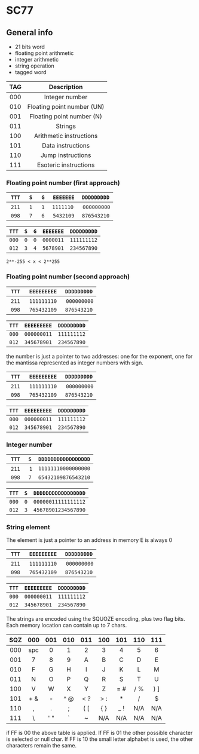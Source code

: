 # SC77

## General info

- 21 bits word
- floating point arithmetic
- integer arithmetic
- string operation
- tagged word

| TAG | Description                |
| :-: | :---------------------:    |
| 000 | Integer number             |
| 010 | Floating point number (UN) |
| 001 | Floating point number (N)  |
| 011 | Strings                    |
| 100 | Arithmetic instructions    |
| 101 | Data instructions          |
| 110 | Jump instructions          |
| 111 | Esoteric instructions      |

### Floating point number (first approach)

| `TTT` | `S` | `G` | `EEEEEEE` | `DDDDDDDDD` |
| :---: | :-: | :-: | :-------: | :---------: |
| `211` | `1` | `1` | `1111110` | `000000000` |
| `098` | `7` | `6` | `5432109` | `876543210` |

| `TTT` | `S` | `G` | `EEEEEEE` | `DDDDDDDDD` |
| :---: | :-: | :-: | :-------: | :---------: |
| `000` | `0` | `0` | `0000011` | `111111112` |
| `012` | `3` | `4` | `5678901` | `234567890` |

`2**-255 < x < 2**255`

### Floating point number (second approach)

| `TTT` | `EEEEEEEEE` | `DDDDDDDDD` |
| :---: | :---------: | :---------: |
| `211` | `111111110` | `000000000` |
| `098` | `765432109` | `876543210` |

| `TTT` | `EEEEEEEEE` | `DDDDDDDDD` |
| :---: | :---------: | :---------: |
| `000` | `000000011` | `111111112` |
| `012` | `345678901` | `234567890` |

the number is just a pointer to two addresses: one for the exponent, one for the mantissa
represented as integer numbers with sign.

| `TTT` | `EEEEEEEEE` | `DDDDDDDDD` |
| :---: | :---------: | :---------: |
| `211` | `111111110` | `000000000` |
| `098` | `765432109` | `876543210` |

| `TTT` | `EEEEEEEEE` | `DDDDDDDDD` |
| :---: | :---------: | :---------: |
| `000` | `000000011` | `111111112` |
| `012` | `345678901` | `234567890` |

### Integer number

| `TTT` | `S` | `DDDDDDDDDDDDDDDDD` |
| :---: | :-: | :-----------------: |
| `211` | `1` | `11111110000000000` |
| `098` | `7` | `65432109876543210` |

| `TTT` | `S` | `DDDDDDDDDDDDDDDDD` |
| :---: | :-: | :-----------------: |
| `000` | `0` | `00000011111111112` |
| `012` | `3` | `45678901234567890` |

### String element

The element is just a pointer to an address in memory
E is always 0

| `TTT` | `EEEEEEEEE` | `DDDDDDDDD` |
| :---: | :---------: | :---------: |
| `211` | `111111110` | `000000000` |
| `098` | `765432109` | `876543210` |

| `TTT` | `EEEEEEEEE` | `DDDDDDDDD` |
| :---: | :---------: | :---------: |
| `000` | `000000011` | `111111112` |
| `012` | `345678901` | `234567890` |

The strings are encoded using the SQUOZE encoding, plus two flag bits. Each memory location can contain up to 7 chars.

| SQZ | 000 | 001 | 010 | 011 | 100 | 101 | 110 | 111 |
| :-: | :-: | :-: | :-: | :-: | :-: | :-: | :-: | :-: |
| 000 | spc |  0  |  1  |  2  |  3  |  4  |  5  |  6  |
| 001 |  7  |  8  |  9  |  A  |  B  |  C  |  D  |  E  |
| 010 |  F  |  G  |  H  |  I  |  J  |  K  |  L  |  M  |
| 011 |  N  |  O  |  P  |  Q  |  R  |  S  |  T  |  U  |
| 100 |  V  |  W  |  X  |  Y  |  Z  | = # | / % | ) ] |
| 101 | + & |  -  | ^ @ | < ? | > : |  *  |  /  |  $  |
| 110 |  ,  |  .  |  ;  | ( [ | { } | _ ! | N/A | N/A |
| 111 |  \  | ' " |  `  |  ~  | N/A | N/A | N/A | N/A |

if FF is 00 the above table is applied. If FF is 01 the other possible character is selected or null char. If FF is 10 the small
letter alphabet is used, the other characters remain the same.